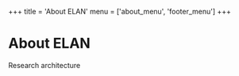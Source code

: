 +++
title = 'About ELAN'
menu = ['about_menu', 'footer_menu']
+++

# About ELAN

Research architecture